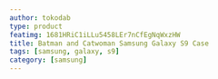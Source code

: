 ```yaml
---
author: tokodab
type: product
featimg: 1681HRiC1iLLu5458LEr7nCfEgNqWxzHW
title: Batman and Catwoman Samsung Galaxy S9 Case
tags: [samsung, galaxy, s9]
category: [samsung]
---
```

